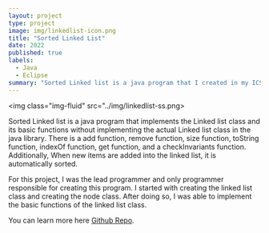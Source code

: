 ```yaml
---
layout: project
type: project
image: img/linkedlist-icon.png
title: "Sorted Linked List"
date: 2022
published: true
labels:
  - Java
  - Eclipse
summary: "Sorted Linked list is a java program that I created in my ICS 211 class."
---
```

<img class="img-fluid" src="../img/linkedlist-ss.png>

Sorted Linked list is a java program that implements the Linked list class and its basic functions without implementing the actual Linked list class in the java library. There is a add function, remove function, size function, toString function, indexOf function, get function, and a checkInvariants function. Additionally, When new items are added into the linked list, it is automatically sorted. 

For this project, I was the lead programmer and only programmer responsible for creating this program. I started with creating the linked list class and creating the node class. After doing so, I was able to implement the basic functions of the linked list class.

You can learn more here [Github Repo](https://github.com/BYKuwabara/Projects/blob/main/SortedLinkedList.java).

